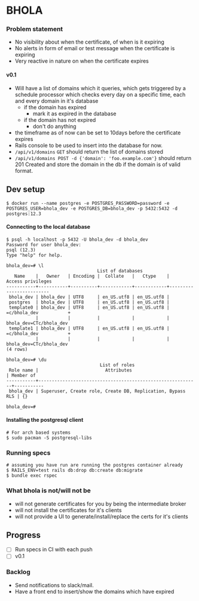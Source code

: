 # BHOLA
### Problem statement

- No visibility about when the certificate, of when is it expiring
- No alerts in form of email or test message when the certificate is expiring
- Very reactive in nature on when the certificate expires

#### v0.1

- Will have a list of domains which it queries, which gets triggered by a schedule processor which checks every day on
a specific time, each and every domain in it's database
    - if the domain has expired
        - mark it as expired in the database 
    - if the domain has not expired
        - don't do anything
- the timeframe as of now can be set to 10days before the certificate expires
- Rails console to be used to insert into the database for now. 
- `/api/v1/domains` `GET` should return the list of domains stored
- `/api/v1/domains POST -d {'domain': 'foo.example.com'}` should return 201 Created and store the domain in the db if
the domain is of valid format.

## Dev setup

```
$ docker run --name postgres -e POSTGRES_PASSWORD=password -e POSTGRES_USER=bhola_dev -e POSTGRES_DB=bhola_dev -p 5432:5432 -d postgres:12.3
```

#### Connecting to the local database

```
$ psql -h localhost -p 5432 -U bhola_dev -d bhola_dev
Password for user bhola_dev:
psql (12.3)
Type "help" for help.

bhola_dev=# \l
                                  List of databases
   Name    |   Owner   | Encoding |  Collate   |   Ctype    |    Access privileges
-----------+-----------+----------+------------+------------+-------------------------
 bhola_dev | bhola_dev | UTF8     | en_US.utf8 | en_US.utf8 |
 postgres  | bhola_dev | UTF8     | en_US.utf8 | en_US.utf8 |
 template0 | bhola_dev | UTF8     | en_US.utf8 | en_US.utf8 | =c/bhola_dev           +
           |           |          |            |            | bhola_dev=CTc/bhola_dev
 template1 | bhola_dev | UTF8     | en_US.utf8 | en_US.utf8 | =c/bhola_dev           +
           |           |          |            |            | bhola_dev=CTc/bhola_dev
(4 rows)

bhola_dev=# \du
                                   List of roles
 Role name |                         Attributes                         | Member of
-----------+------------------------------------------------------------+-----------
 bhola_dev | Superuser, Create role, Create DB, Replication, Bypass RLS | {}

bhola_dev=#
```

#### Installing the postgresql client

```
# For arch based systems
$ sudo pacman -S postgresql-libs
```

### Running specs

```
# assuming you have run are running the postgres container already
$ RAILS_ENV=test rails db:drop db:create db:migrate
$ bundle exec rspec
```

### What bhola is not/will not be

- will not generate certificates for you by being the intermediate broker
- will not install the certificates for it's clients
- will not provide a UI to generate/install/replace the certs for it's clients

## Progress

- [ ] Run specs in CI with each push
- [ ] v0.1

### Backlog

- Send notifications to slack/mail.
- Have a front end to insert/show the domains which have expired
